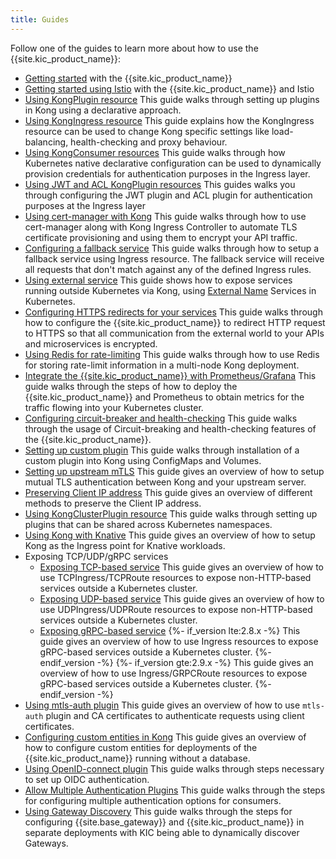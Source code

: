 ```yaml
---
title: Guides
---
```


Follow one of the guides to learn more about how to use
the {{site.kic_product_name}}:

- [Getting started](/kubernetes-ingress-controller/{{page.kong_version}}/guides/getting-started) with the {{site.kic_product_name}}
- [Getting started using Istio](/kubernetes-ingress-controller/{{page.kong_version}}/guides/getting-started-istio) with the {{site.kic_product_name}} and Istio
- [Using KongPlugin resource](/kubernetes-ingress-controller/{{page.kong_version}}/guides/using-kongplugin-resource)
  This guide walks through setting up plugins in Kong using a declarative
  approach.
- [Using KongIngress resource](/kubernetes-ingress-controller/{{page.kong_version}}/guides/using-kongingress-resource)
  This guide explains how the KongIngress resource can be used to change Kong
  specific settings like load-balancing, health-checking and proxy behaviour.
- [Using KongConsumer resources](/kubernetes-ingress-controller/{{page.kong_version}}/guides/using-consumer-credential-resource)
  This guide walks through how Kubernetes native declarative configuration
  can be used to dynamically provision credentials for authentication purposes
  in the Ingress layer.
- [Using JWT and ACL KongPlugin resources](/kubernetes-ingress-controller/{{page.kong_version}}/guides/configure-acl-plugin)
  This guides walks you through configuring the JWT plugin and ACL plugin for
  authentication purposes at the Ingress layer
- [Using cert-manager with Kong](/kubernetes-ingress-controller/{{page.kong_version}}/guides/cert-manager)
  This guide walks through how to use cert-manager along with Kong Ingress
  Controller to automate TLS certificate provisioning and using them
  to encrypt your API traffic.
- [Configuring a fallback service](/kubernetes-ingress-controller/{{page.kong_version}}/guides/configuring-fallback-service)
  This guide walks through how to setup a fallback service using Ingress
  resource. The fallback service will receive all requests that don't
  match against any of the defined Ingress rules.
- [Using external service](/kubernetes-ingress-controller/{{page.kong_version}}/guides/using-external-service)
  This guide shows how to expose services running outside Kubernetes via Kong,
  using [External Name](https://kubernetes.io/docs/concepts/services-networking/service/#externalname)
  Services in Kubernetes.
- [Configuring HTTPS redirects for your services](/kubernetes-ingress-controller/{{page.kong_version}}/guides/configuring-https-redirect)
  This guide walks through how to configure the {{site.kic_product_name}} to
  redirect HTTP request to HTTPS so that all communication
  from the external world to your APIs and microservices is encrypted.
- [Using Redis for rate-limiting](/kubernetes-ingress-controller/{{page.kong_version}}/guides/redis-rate-limiting)
  This guide walks through how to use Redis for storing rate-limit information
  in a multi-node Kong deployment.
- [Integrate the {{site.kic_product_name}} with Prometheus/Grafana](/kubernetes-ingress-controller/{{page.kong_version}}/guides/prometheus-grafana)
  This guide walks through the steps of how to deploy the {{site.kic_product_name}}
  and Prometheus to obtain metrics for the traffic flowing into your
  Kubernetes cluster.
- [Configuring circuit-breaker and health-checking](/kubernetes-ingress-controller/{{page.kong_version}}/guides/configuring-health-checks)
  This guide walks through the usage of Circuit-breaking and health-checking
  features of the {{site.kic_product_name}}.
- [Setting up custom plugin](/kubernetes-ingress-controller/{{page.kong_version}}/guides/setting-up-custom-plugins)
  This guide walks through
  installation of a custom plugin into Kong using
  ConfigMaps and Volumes.
- [Setting up upstream mTLS](/kubernetes-ingress-controller/{{page.kong_version}}/guides/upstream-mtls)
  This guide gives an overview of how to setup mutual TLS authentication
  between Kong and your upstream server.
- [Preserving Client IP address](/kubernetes-ingress-controller/{{page.kong_version}}/guides/preserve-client-ip)
  This guide gives an overview of different methods to preserve the Client
  IP address.
- [Using KongClusterPlugin resource](/kubernetes-ingress-controller/{{page.kong_version}}/guides/using-kongclusterplugin-resource)
  This guide walks through setting up plugins that can be shared across
  Kubernetes namespaces.
- [Using Kong with Knative](/kubernetes-ingress-controller/{{page.kong_version}}/guides/using-kong-with-knative)
  This guide gives an overview of how to setup Kong as the Ingress point
  for Knative workloads.
- Exposing TCP/UDP/gRPC services
  - [Exposing TCP-based service](/kubernetes-ingress-controller/{{page.kong_version}}/guides/using-tcpingress)
    This guide gives an overview of how to use TCPIngress/TCPRoute resources to expose
    non-HTTP-based services outside a Kubernetes cluster.
  - [Exposing UDP-based service](/kubernetes-ingress-controller/{{page.kong_version}}/guides/using-udpingress)
    This guide gives an overview of how to use UDPIngress/UDPRoute resources to expose
    non-HTTP-based services outside a Kubernetes cluster.
  - [Exposing gRPC-based service](/kubernetes-ingress-controller/{{page.kong_version}}/guides/using-ingress-with-grpc)
    {%- if_version lte:2.8.x -%}
    This guide gives an overview of how to use Ingress resources to expose
    gRPC-based services outside a Kubernetes cluster.
    {%- endif_version -%}
    {%- if_version gte:2.9.x -%}
    This guide gives an overview of how to use Ingress/GRPCRoute resources to expose
    gRPC-based services outside a Kubernetes cluster.
    {%- endif_version -%}
- [Using mtls-auth plugin](/kubernetes-ingress-controller/{{page.kong_version}}/guides/using-mtls-auth-plugin)
  This guide gives an overview of how to use `mtls-auth` plugin and CA
  certificates to authenticate requests using client certificates.
- [Configuring custom entities in Kong](/kubernetes-ingress-controller/{{page.kong_version}}/guides/configuring-custom-entities)
  This guide gives an overview of how to configure custom entities for
  deployments of the {{site.kic_product_name}} running without a database.
- [Using OpenID-connect plugin](/kubernetes-ingress-controller/{{page.kong_version}}/guides/using-oidc-plugin)
  This guide walks through steps necessary to set up OIDC authentication.
- [Allow Multiple Authentication Plugins](/kubernetes-ingress-controller/{{page.kong_version}}/guides/allowing-multiple-authentication-methods)
  This guide walks through the steps for configuring multiple authentication options for consumers.
- [Using Gateway Discovery](/kubernetes-ingress-controller/{{page.kong_version}}/guides/using-gateway-discovery)
  This guide walks through the steps for configuring {{site.base_gateway}} and
  {{site.kic_product_name}} in separate deployments with KIC being able to
  dynamically discover Gateways.
